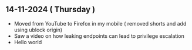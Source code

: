 
## 14-11-2024 ( Thursday )

- Moved from YouTube to Firefox in my mobile ( removed shorts and add using ublock origin)
- Saw a video on how leaking endpoints can lead to privilege escalation 
- Hello world

